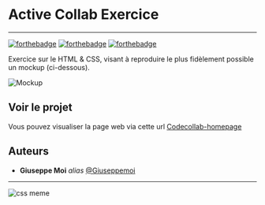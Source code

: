 # Active Collab Exercice
<hr>

[![forthebadge](https://forthebadge.com/images/badges/powered-by-coffee.svg)](https://forthebadge.com)
[![forthebadge](https://forthebadge.com/images/badges/uses-html.svg)](https://forthebadge.com)
[![forthebadge](https://forthebadge.com/images/badges/uses-css.svg)](https://forthebadge.com)

Exercice sur le HTML & CSS, visant à reproduire le plus fidèlement possible un mockup (ci-dessous).

![Mockup](images/activecollab_mockup.png)

## Voir le projet

Vous pouvez visualiser la page web via cette url [Codecollab-homepage](https://giuseppemoi.github.io/CodeCollab-homepage/)

## Auteurs
* **Giuseppe Moi** _alias_ [@Giuseppemoi](https://github.com/Giuseppemoi)

<hr>

![css meme](https://media.giphy.com/media/13FrpeVH09Zrb2/giphy.gif)
